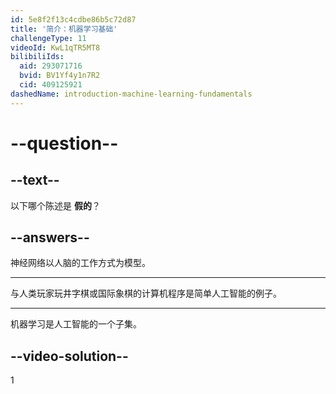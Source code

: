 ```yaml
---
id: 5e8f2f13c4cdbe86b5c72d87
title: '简介：机器学习基础'
challengeType: 11
videoId: KwL1qTR5MT8
bilibiliIds:
  aid: 293071716
  bvid: BV1Yf4y1n7R2
  cid: 409125921
dashedName: introduction-machine-learning-fundamentals
---
```


# --question--

## --text--

以下哪个陈述是 **假的**？

## --answers--

神经网络以人脑的工作方式为模型。

---

与人类玩家玩井字棋或国际象棋的计算机程序是简单人工智能的例子。

---

机器学习是人工智能的一个子集。

## --video-solution--

1


